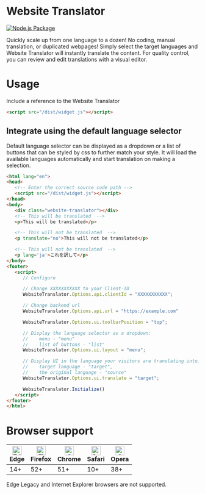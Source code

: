 # Website Translator

[![Node.js Package](https://github.com/tilde-nlp/website-translator/actions/workflows/npm-publish.yml/badge.svg)](https://github.com/tilde-nlp/website-translator/actions/workflows/npm-publish.yml)

Quickly scale up from one language to a dozen!
No coding, manual translation, or duplicated webpages! Simply select the target languages and  Website Translator will instantly translate the content. For quality control, you can review and edit translations with a visual editor.

# Usage

Include a reference to the Website Translator

```HTML
<script src="/dist/widget.js"></script>
```


## Integrate using the default language selector
Default language selector can be displayed as a dropdown or a list of buttons that can be styled by css to further match your style.  It will load the available languages automatically and start translation on making a selection.

```HTML
<html lang="en">
<head>
   <!-- Enter the correct source code path -->
   <script src="/dist/widget.js"></script>
</head>
<body>
   <div class="website-translator"></div>
   <!-- This will be translated  -->
   <p>This will be translated</p>

   <!-- This will not be translated  -->
   <p translate="no">This will not be translated</p>

   <!-- This will not be translated  -->
   <p lang='ja'>これを訳して</p>
</body>
<footer>
   <script>
      // Configure

      // Change XXXXXXXXXXX to your Client-ID
      WebsiteTranslator.Options.api.clientId = "XXXXXXXXXXX";

      // Change backend url 
      WebsiteTranslator.Options.api.url = "https://example.com"

      WebsiteTranslator.Options.ui.toolbarPosition = "top";

      // Display the language selector as a dropdown:
      //    menu - "menu"
      //    list of buttons - "list"
      WebsiteTranslator.Options.ui.layout = "menu";

      // Display UI in the language your visitors are translating into:
      //    target language - "target",
      //    the original language - "source"
      WebsiteTranslator.Options.ui.translate = "target";

      WebsiteTranslator.Initialize()
   </script>
</footer>
</html>
```

# Browser support

<!--
Browser support comes from [tsconfig.json] -> target (ES6)
https://www.w3schools.com/js/js_versions.asp
-->

| <img src="https://raw.githubusercontent.com/alrra/browser-logos/master/src/edge/edge_48x48.png" alt="Edge" width="24px" height="24px" /></br>Edge | <img src="https://raw.githubusercontent.com/alrra/browser-logos/master/src/firefox/firefox_48x48.png" alt="Firefox" width="24px" height="24px" /></br>Firefox | <img src="https://raw.githubusercontent.com/alrra/browser-logos/master/src/chrome/chrome_48x48.png" alt="Chrome" width="24px" height="24px" /></br>Chrome | <img src="https://raw.githubusercontent.com/alrra/browser-logos/master/src/safari/safari_48x48.png" alt="Safari" width="24px" height="24px" /></br>Safari | <img src="https://raw.githubusercontent.com/alrra/browser-logos/master/src/opera/opera_48x48.png" alt="Opera" width="24px" height="24px" /></br>Opera |
| --------- | --------- | --- | --- | --- |
| 14+ | 52+ | 51+ | 10+ | 38+ |

Edge Legacy and Internet Explorer browsers are not supported.

